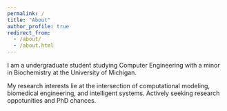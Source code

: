 ```yaml
---
permalink: /
title: "About"
author_profile: true
redirect_from: 
  - /about/
  - /about.html
---
```


I am a undergraduate student studying Computer Engineering with a minor in Biochemistry at the University of Michigan. 

My research interests lie at the intersection of computational modeling, biomedical engineering, and intelligent systems. Actively seeking research oppotunities and PhD chances.
